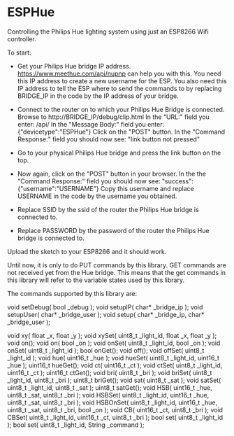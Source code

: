 # ESPHue
Controlling the Philips Hue lighting system using just an ESP8266 Wifi controller.

To start:

- Get your Philips Hue bridge IP address. https://www.meethue.com/api/nupnp can help you with this. 
You need this IP address to create a new username for the ESP. 
You also need this IP address to tell the ESP where to send the commands to by replacing BRIDGE_IP in the code by the IP address of your bridge.
- Connect to the router on to which your Philips Hue Bridge is connected. Browse to http://BRIDGE_IP/debug/clip.html
In the "URL:" field you enter: /api/
In the "Message Body:" field you enter: {"devicetype":"ESPHue"}
Click on the "POST" button.
In the "Command Response:" field you should now see: "link button not pressed"
- Go to your physical Philips Hue bridge and press the link button on the top.
- Now again, click on the "POST" button in your browser.
In the the "Command Response:" field you should now see: "success":{"username":"USERNAME"}
Copy this username and replace USERNAME in the code by the username you obtained.

- Replace SSID by the ssid of the router the Philips Hue bridge is connected to.
- Replace PASSWORD by the password of the router the Philips Hue bridge is connected to.

Upload the sketch to your ESP8266 and it should work.

Until now, it is only to do PUT commands by this library. GET commands are not received yet from the Hue bridge. This means that the get commands in this library will refer to the variable states used by this library.

The commands supported by this library are:

void setDebug( bool _debug );
void setupIP( char* _bridge_ip );
void setupUser( char* _bridge_user );
void setup( char* _bridge_ip, char* _bridge_user );
		
void xy( float _x, float _y );
void xySet( uint8_t _light_id, float _x, float _y );
void on();
void on( bool _on );
void onSet( uint8_t _light_id, bool _on );
void onSet( uint8_t _light_id );
bool onGet();
void off();
void offSet( uint8_t _light_id );
void hue( uint16_t _hue );
void hueSet( uint8_t _light_id, uint16_t _hue );
uint16_t hueGet();
void ct( uint16_t _ct );
void ctSet( uint8_t _light_id, uint16_t _ct );
uint16_t ctGet();
void bri( uint8_t _bri );
void briSet( uint8_t _light_id, uint8_t _bri );
uint8_t briGet();
void sat( uint8_t _sat );
void satSet( uint8_t _light_id, uint8_t _sat );
uint8_t satGet();
void HSB( uint16_t _hue, uint8_t _sat, uint8_t _bri );
void HSBSet( uint8_t _light_id, uint16_t _hue, uint8_t _sat, uint8_t _bri );
void HSBOnSet( uint8_t _light_id, uint16_t _hue, uint8_t _sat, uint8_t _bri, bool _on );
void CB( uint16_t _ct, uint8_t _bri );
void CBSet( uint8_t _light_id, uint16_t _ct, uint8_t _bri );
bool set( uint8_t _light_id );
bool set( uint8_t _light_id, String _command );
